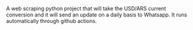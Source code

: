A web scraping python project that will take the USD/ARS current conversion and it will send an update on a daily basis to Whatsapp. It  runs automatically through github actions.